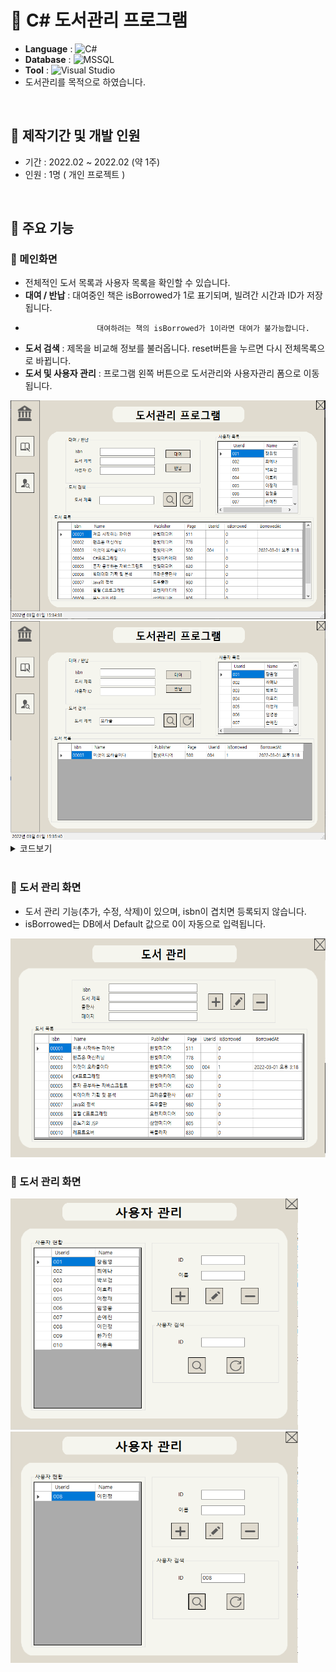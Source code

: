 # 📖 C# 도서관리 프로그램
- <b>Language</b> : <img alt="C#" src="https://img.shields.io/badge/C%23-239120?style=flat-square&logo=c-sharp&logoColor=white"/>
- <b>Database</b> : <img alt="MSSQL" src ="https://img.shields.io/badge/MsSQL-CC2927?style=flat-square&logo=microsoft SQL Server&logoColor=white" />
- <b>Tool</b> : <img alt="Visual Studio" src="https://img.shields.io/badge/Visual Studio-5C2D91?style=flat-square&logo=Visual Studio&logoColor=white"/>
- 도서관리를 목적으로 하였습니다.

<br>

## 🔖 제작기간 및 개발 인원
- 기간 : 2022.02 ~ 2022.02 (약 1주)
- 인원 : 1명 ( 개인 프로젝트 )

<br>

## 🔖 주요 기능

### 🔸 메인화면
- 전체적인 도서 목록과 사용자 목록을 확인할 수 있습니다.
- <b>대여 / 반납</b> : 대여중인 책은 isBorrowed가 1로 표기되며, 빌려간 시간과 ID가 저장됩니다.
-                     대여하려는 책의 isBorrowed가 1이라면 대여가 불가능합니다.
- <b>도서 검색</b> : 제목을 비교해 정보를 불러옵니다. reset버튼을 누르면 다시 전체목록으로 바뀝니다.
- <b>도서 및 사용자 관리</b> : 프로그램 왼쪽 버튼으로 도서관리와 사용자관리 폼으로 이동됩니다.

<img src="img/main.PNG" width="560" height="350" >


<img src="img/search.PNG" width="560" height="350" >

<details>
<summary>코드보기</summary>
<div markdown="1">
  
```C#
  
private void button_search_Click(object sender, EventArgs e)
{ 
    bool chkBook = false;
    if (textBox_search.Text.Trim() == "")
        MessageBox.Show("도서 제목을 입력하세요.");
    else
    {
        string[] search_book = textBox_search.Text.Split(' '); //공백기준으로 단어 나눔
        string search_book_Name=search_book[0].Trim(); // 첫번째 단어 공백제거 후 저장

        for(int i=0; i < DataManager.Books.Count; i++)
        {
             if(DataManager.Books[i].Name.Contains(search_book_Name))
             {
                  DataManager.BookSearch(search_book_Name);
                  chkBook = true;
             }
        }
        if (chkBook==false)
        {
             MessageBox.Show("조회된 도서가 없습니다.");
        }
        else
        {
             dataGridView_bookManager.DataSource = null;
             if (DataManager.Books.Count > 0)
                 dataGridView_bookManager.DataSource = DataManager.Books;
        }
    }
}

private void button_reset_Click(object sender, EventArgs e)
{
    ReLoad();
}
private void ReLoad()
{
    DataManager.Load();
    dataGridView_bookManager.DataSource = null;
    if (DataManager.Books.Count > 0)
        dataGridView_bookManager.DataSource = DataManager.Books;

        dataGridView_user.DataSource = null;
    if (DataManager.Users.Count > 0)
         dataGridView_user.DataSource = DataManager.Users;
}
  
```
  
</div>
</details>
  
  <br>
  
### 🔸 도서 관리 화면
- 도서 관리 기능(추가, 수정, 삭제)이 있으며, isbn이 겹치면 등록되지 않습니다. 
- isBorrowed는 DB에서 Default 값으로 0이 자동으로 입력됩니다. 
  
<img src="img/bookForm.PNG" width="560" height="350" >
  
  <br>
  
### 🔸 도서 관리 화면
  
<img src="img/userForm.PNG" width="460" height="370" >
  
<img src="img/UserSearch.PNG" width="460" height="370" >
